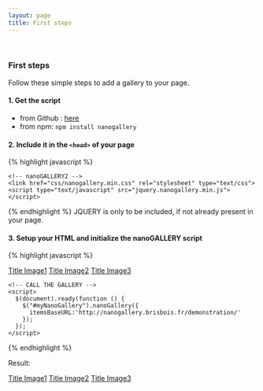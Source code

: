 ```yaml
---
layout: page
title: First steps
---
```

<br>

### First steps

Follow these simple steps to add a gallery to your page.
  
  
#### 1. Get the script
- from Github : [here](https://github.com/Kris-B/nanoGALLERY/archive/v5.9.1.zip)
- from npm: ```npm install nanogallery```

#### 2. Include it in the ```<head>``` of your page

{% highlight javascript %}
  <head>
    <!-- jQuery -->
    <script type="text/javascript" src="http://cdnjs.cloudflare.com/ajax/libs/jquery/2.1.1/jquery.min.js"></script>
  
    <!-- nanoGALLERY2 -->
    <link href="css/nanogallery.min.css" rel="stylesheet" type="text/css">
    <script type="text/javascript" src="jquery.nanogallery.min.js"></script>
  </head>
{% endhighlight %}
JQUERY is only to be included, if not already present in your page.

#### 3. Setup your HTML and initialize the nanoGALLERY script

{% highlight javascript %}
  <body>
    <!-- THE MARKUP -->
    <div id="myNanoGallery">
      <a href="img_01.jpg" data-ngthumb="img_01t.jpg">Title Image1</a>
      <a href="img_02.jpg" data-ngthumb="img_02ts.jpg" data-ngdesc="Image 2 description">Title Image2</a>
      <a href="img_03.jpg" data-ngthumb="img_03t.jpg" data-ngdesc="Description 3">Title Image3</a>
    </div>
    
    <!-- CALL THE GALLERY -->
    <script>
      $(document).ready(function () {
        $("#myNanoGallery").nanoGallery({
          itemsBaseURL:'http://nanogallery.brisbois.fr/demonstration/'
        });
      });
    </script>
  </body>
{% endhighlight %}




Result:

<div id="myNanoGalleryDemo">
  <a href="C4FV77ovIBM" data-ngthumb="C4FV77ovIBM/300x200">Title Image1</a>
  <a href="Kt5hRENuotI" data-ngthumb="Kt5hRENuotI/267x200" data-ngdesc="Image 2 description">Title Image2</a>
  <a href="-icmOdYWXuQ" data-ngthumb="-icmOdYWXuQ/300x200" data-ngdesc="Description 3">Title Image3</a>
</div>


<script>
  $(document).ready(function () {
    jQuery("#myNanoGalleryDemo").css('visibility','visible').nanoGallery({

          itemsBaseURL:'https://source.unsplash.com/',


      thumbnailWidth:'auto', thumbnailHeight:200,
      //thumbnailL1Width:'240C xs100C sm100C', thumbnailL1Height:'160C xs100C sm100C',
      //thumbnailL1Width:'240 xs100C sm100C', thumbnailL1Height:'160 xs100C sm100C',
      //thumbnailWidth:'auto', thumbnailHeight:'200 xs80 sm150 la250 xl290',
      thumbnailHoverEffect:[{'name':'imageScale150', 'duration':700},{'name':'labelAppear75', 'duration':400},{'name':'descriptionAppear', 'duration':1000}],
      
      viewerDisplayLogo:true,
      imageTransition : 'slide',
      galleryToolbarWidthAligned:false,
      thumbnailLabel:{display:false,align:'center', position:'overImageOnMiddle'},
      thumbnailL1Label:{display:true,align:'center', position:'overImageOnMiddle'},
      touchAnimationL1: true,
      touchAnimation:false,
      i18n:{
        thumbnailImageDescription:'view photo', thumbnailImageDescription_FR:'afficher photo',
        thumbnailAlbumDescription:'open gallery', thumbnailAlbumDescription_FR:'ouvrir galerie'
      },
      viewerToolbar: { standard:'minimizeButton,pageCounter,playPauseButton,linkOriginalButton,label', autoMinimize:5000 },
      galleryFullpageButton:false
    });
  });  
</script>



